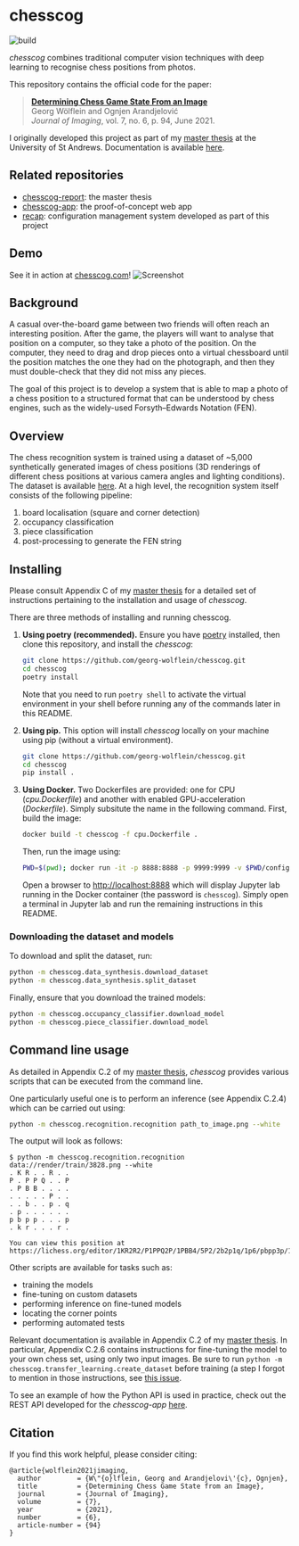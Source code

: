 # chesscog

![build](https://github.com/georg-wolflein/chesscog/workflows/build/badge.svg)

_chesscog_ combines traditional computer vision techniques with deep learning to recognise chess positions from photos.

This repository contains the official code for the paper:

> [**Determining Chess Game State From an Image**](https://doi.org/10.3390/jimaging7060094)  
> Georg Wölflein and Ognjen Arandjelović  
> _Journal of Imaging_, vol. 7, no. 6, p. 94, June 2021.

I originally developed this project as part of my [master thesis](https://github.com/georg-wolflein/chesscog-report/raw/master/report.pdf) at the University of St Andrews. Documentation is available [here](https://georg-wolflein.github.io/chesscog).

## Related repositories

- [chesscog-report](https://github.com/georg-wolflein/chesscog-report): the master thesis
- [chesscog-app](https://github.com/georg-wolflein/chesscog-app): the proof-of-concept web app
- [recap](https://github.com/georg-wolflein/recap): configuration management system developed as part of this project

## Demo

See it in action at [chesscog.com](https://www.chesscog.com)!
![Screenshot](https://github.com/georg-wolflein/chesscog/raw/master/docs/demo_screenshot.png)

## Background

A casual over-the-board game between two friends will often reach an interesting position. After the game, the players will want to analyse that position on a computer, so they take a photo of the position. On the computer, they need to drag and drop pieces onto a virtual chessboard until the position matches the one they had on the photograph, and then they must double-check that they did not miss any pieces.

The goal of this project is to develop a system that is able to map a photo of a chess position to a structured format that can be understood by chess engines, such as the widely-used Forsyth–Edwards Notation (FEN).

## Overview

The chess recognition system is trained using a dataset of ~5,000 synthetically generated images of chess positions (3D renderings of different chess positions at various camera angles and lighting conditions).
The dataset is available [here](https://doi.org/10.17605/OSF.IO/XF3KA).
At a high level, the recognition system itself consists of the following pipeline:

1. board localisation (square and corner detection)
2. occupancy classification
3. piece classification
4. post-processing to generate the FEN string

## Installing

Please consult Appendix C of my [master thesis](https://github.com/georg-wolflein/chesscog-report/raw/master/report.pdf) for a detailed set of instructions pertaining to the installation and usage of _chesscog_.

There are three methods of installing and running chesscog.

1. **Using poetry (recommended).**
   Ensure you have [poetry](https://python-poetry.org) installed, then clone this repository, and install the _chesscog_:
   ```bash
   git clone https://github.com/georg-wolflein/chesscog.git
   cd chesscog
   poetry install
   ```
   Note that you need to run `poetry shell` to activate the virtual environment in your shell before running any of the commands later in this README.
2. **Using pip.**
   This option will install _chesscog_ locally on your machine using pip (without a virtual environment).
   ```bash
   git clone https://github.com/georg-wolflein/chesscog.git
   cd chesscog
   pip install .
   ```
3. **Using Docker.**
   Two Dockerfiles are provided: one for CPU (_cpu.Dockerfile_) and another with enabled GPU-acceleration (_Dockerfile_). Simply subsitute the name in the following command.
   First, build the image:

   ```bash
   docker build -t chesscog -f cpu.Dockerfile .
   ```

   Then, run the image using:

   ```bash
   PWD=$(pwd); docker run -it -p 8888:8888 -p 9999:9999 -v $PWD/config:/config -v $PWD/runs:/chess/runs -v $PWD/results:/chess/results -v $PWD/models:/chess/models chesscog
   ```

   Open a browser to [http://localhost:8888](http://localhost:8888) which will display Jupyter lab running in the Docker container (the password is `chesscog`). Simply open a terminal in Jupyter lab and run the remaining instructions in this README.

### Downloading the dataset and models

To download and split the dataset, run:

```bash
python -m chesscog.data_synthesis.download_dataset
python -m chesscog.data_synthesis.split_dataset
```

Finally, ensure that you download the trained models:

```bash
python -m chesscog.occupancy_classifier.download_model
python -m chesscog.piece_classifier.download_model
```

## Command line usage

As detailed in Appendix C.2 of my [master thesis](https://github.com/georg-wolflein/chesscog-report/raw/master/report.pdf), _chesscog_ provides various scripts that can be executed from the command line.

One particularly useful one is to perform an inference (see Appendix C.2.4) which can be carried out using:

```bash
python -m chesscog.recognition.recognition path_to_image.png --white
```

The output will look as follows:

```
$ python -m chesscog.recognition.recognition data://render/train/3828.png --white
. K R . . R . .
P . P P Q . . P
. P B B . . . .
. . . . . P . .
. . b . . p . q
. p . . . . . .
p b p p . . . p
. k r . . . r .

You can view this position at https://lichess.org/editor/1KR2R2/P1PPQ2P/1PBB4/5P2/2b2p1q/1p6/pbpp3p/1kr3r1
```

Other scripts are available for tasks such as:

- training the models
- fine-tuning on custom datasets
- performing inference on fine-tuned models
- locating the corner points
- performing automated tests

Relevant documentation is available in Appendix C.2 of my [master thesis](https://github.com/georg-wolflein/chesscog-report/raw/master/report.pdf).
In particular, Appendix C.2.6 contains instructions for fine-tuning the model to your own chess set, using only two input images. 
Be sure to run `python -m chesscog.transfer_learning.create_dataset` before training (a step I forgot to mention in those instructions, see [this issue](https://github.com/georg-wolflein/chesscog/issues/15).

To see an example of how the Python API is used in practice, check out the REST API developed for the _chesscog-app_ [here](https://github.com/georg-wolflein/chesscog-app/tree/master/api).

## Citation

If you find this work helpful, please consider citing:

```
@article{wolflein2021jimaging,
  author         = {W\"{o}lflein, Georg and Arandjelovi\'{c}, Ognjen},
  title          = {Determining Chess Game State from an Image},
  journal        = {Journal of Imaging},
  volume         = {7},
  year           = {2021},
  number         = {6},
  article-number = {94}
}
```
